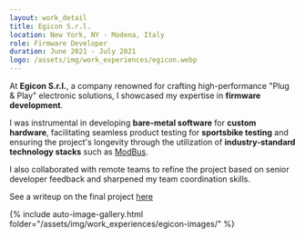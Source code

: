 ```yaml
---
layout: work_detail
title: Egicon S.r.l.
location: New York, NY - Modena, Italy
role: Firmware Developer
duration: June 2021 - July 2021
logo: /assets/img/work_experiences/egicon.webp
---
```


At **Egicon S.r.l.**, a company renowned for crafting high-performance "Plug & Play" electronic solutions, I showcased my expertise in **firmware development**.

I was instrumental in developing **bare-metal software** for **custom hardware**, facilitating seamless product testing for **sportsbike testing** and ensuring the project's longevity through the utilization of **industry-standard technology stacks** such as [ModBus](https://modbus.org/).

I also collaborated with remote teams to refine the project based on senior developer feedback and sharpened my team coordination skills.

See a writeup on the final project [here](https://www.linkedin.com/pulse/usb-16-reed-relays-programmable-massimo-poletti/)

{% include auto-image-gallery.html folder="/assets/img/work_experiences/egicon-images/" %}
